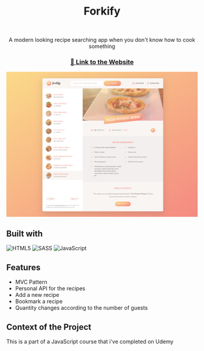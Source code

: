 <div align="center">
  <p align=center>
    <h1>Forkify</h1>
    <br />
    <p>A modern looking recipe searching app when you don't know how to cook something</p>
    <h3><a href="https://forkify-cem.netlify.app/">🔗 Link to the Website</a></h2>
    <img src="showcase.png" />
  </p>
</div>

## Built with

![HTML5](https://img.shields.io/badge/html5-%23E34F26.svg?style=for-the-badge&logo=html5&logoColor=white)
![SASS](https://img.shields.io/badge/SASS-hotpink.svg?style=for-the-badge&logo=SASS&logoColor=white)
![JavaScript](https://img.shields.io/badge/javascript-%23323330.svg?style=for-the-badge&logo=javascript&logoColor=%23F7DF1E)

## Features

- MVC Pattern
- Personal API for the recipes
- Add a new recipe
- Bookmark a recipe
- Quantity changes according to the number of guests

## Context of the Project

This is a part of a JavaScript course that i've completed on Udemy

